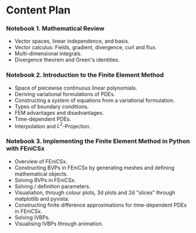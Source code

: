 # Content Plan

### Notebook 1. Mathematical Review

- Vector spaces, linear independence, and basis.
- Vector calculus: Fields, gradient, divergence, curl and flux.
- Multi-dimensional integrals.
- Divergence theorem and Green's identities.

### Notebook 2. Introduction to the Finite Element Method

- Space of piecewise continuous linear polynomials.
- Deriving variational formulations of PDEs.
- Constructing a system of equations from a variational formulation.
- Types of boundary conditions.
- FEM advantages and disadvantages.
- Time-dependent PDEs.
- Interpolation and $L^2$-Projection.

### Notebook 3. Implementing the Finite Element Method in Python with FEniCSx

- Overview of FEniCSx.
- Constructing BVPs in FEniCSx by generating meshes and defining mathematical objects.
- Solving BVPs in FEniCSx.
- Solving / definition parameters.
- Visualiation, through colour plots, 3d plots and 2d "slices" through matplotlib and pyvista.
- Constructing finite difference approximations for time-dependent PDEs in FEniCSx.
- Solving IVBPs.
- Visualising IVBPs through animation.


